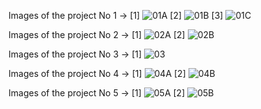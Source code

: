 Images of the project No 1 -> [1] ![01A](https://github.com/SRRatul/mini_Web_project/assets/120864928/eb7bbda8-1b82-4fe7-85f1-3cf66676326b)
                              [2] ![01B](https://github.com/SRRatul/mini_Web_project/assets/120864928/4e34ee11-a253-41dc-ad4f-5e1aa91932d5)
                              [3] ![01C](https://github.com/SRRatul/mini_Web_project/assets/120864928/e082ce5b-33c9-42fd-831d-4b345c646667)


Images of the project No 2 -> [1] ![02A](https://github.com/SRRatul/mini_Web_project/assets/120864928/2bea04ea-e134-4bcf-8704-ce0074b50591)
                              [2] ![02B](https://github.com/SRRatul/mini_Web_project/assets/120864928/0e3299df-9a68-4073-92c9-7aba20a23c8e) 

Images of the project No 3 -> [1] ![03](https://github.com/SRRatul/mini_Web_project/assets/120864928/4b95469e-31d1-430f-a629-f6ca5a8a26cc)

Images of the project No 4 -> [1] ![04A](https://github.com/SRRatul/mini_Web_project/assets/120864928/1e008c24-2d9b-410d-a893-7c4a5b18054a)
                               [2] ![04B](https://github.com/SRRatul/mini_Web_project/assets/120864928/a2f60e22-5eca-4c29-abb4-3aa9b5ab07bb)

Images of the project No 5 -> [1] ![05A](https://github.com/SRRatul/mini_Web_project/assets/120864928/66d4b180-b14e-4a52-9c84-7bbe6856e16f)
                              [2] ![05B](https://github.com/SRRatul/mini_Web_project/assets/120864928/f8465a78-5c5a-4251-a3c5-3e0f0942bfdc)








